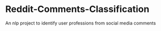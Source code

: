 # Reddit-Comments-Classification
 An nlp project to identify user professions from social media comments
